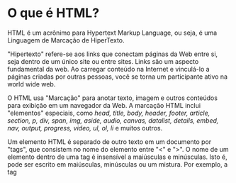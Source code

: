 # O que é HTML?

  HTML é um acrônimo para Hypertext Markup Language, ou seja, é uma Linguagem de Marcação de HiperTexto.<br>

  "Hipertexto" refere-se aos links que conectam páginas da Web entre si, seja dentro de um único site ou entre sites. 
  Links são um aspecto fundamental da web. Ao carregar conteúdo na Internet e vinculá-lo a páginas criadas por outras pessoas, 
  você se torna um participante ativo na world wide web.

  O HTML usa "Marcação" para anotar texto, imagem e outros conteúdos para exibição em um navegador da Web. A marcação HTML 
  inclui "elementos" especiais, como <i>head, title, body, header, footer, article, section, p, div, span, 
  img, aside, audio, canvas, datalist, details, embed, nav, output, progress, video, ul, ol, 
  li</i> e muitos outros.

  Um elemento HTML é separado de outro texto em um documento por "tags", que consistem no nome do elemento entre "<" e ">". 
  O nome de um elemento dentro de uma tag é insensível a maiúsculas e minúsculas. Isto é, pode ser escrito em maiúsculas, 
  minúsculas ou um mistura. Por exemplo, a tag <title> pode ser escrita como <Title>, <TITLE> ou de qualquer outra forma.

## Atributos
  
  Os atributos são informações extras que o usuário coloca dentro da tag para serem buscadas.
  
  Exemplos: ```<img src="imagem.png" alt="alguma imagem">```, ```<a href="google.com" title="Google"> link </a>```.

## Atributos Globais
  
  Os atributos globais tem a mesma definição dos atributos citados acima, porém são aplicados em todos os elementos.
  Os mais usados são: <i>class, data, hidden, id, style, tabindex e title</i>.
  
  Exemplos: ```<div class="atributo"> alguma coisa </div>```, ```<p style="color: red"> alguma coisa </p>```.
  
  Lembrando que quando uma classe é definida, a mesma pode ser modificada usando o CSS, que vamos ver a frente.
  
## Aninhamento
  
  O aninhamento nada mais é do que quebra de linhas entre as tags. Isso significa que quando algumas tags são utilizadas,
  ocorre uma quebra de linha a partir dela dependendo de seu aninhamento. Podemos usar como exempro a tag <i>p</i> e a 
  tag <i>a</i>.
  
  A tag <i>p</i> cria um parágrafo para os elementos inclusos dentro dela, ocorrendo uma quebra de linha em seu início e fim.
  Exemplo: ```<p> alguma coisa </p> ```.<br>
  
  Já na tag <i>a</i> não ocorre a quebra de linha.<br>
  Exemplo: ```Este é um <a href="link.com">link</a>```.
  
## Caracteres Reservados
  
  Os caracteres reservados são aqueles usados para construir estruturas na linguagem, como os sinais de maior e menos e aspas.
  
  E como faço para usar esses caracteres reservados em um texto? Existem alguns caracteres especiais que pode-se usar para 
  substituir os caracteres reservados, como ```&lt``` para ```<```, ```&gt``` para ```>```, ```&amp``` para ```&``` e 
  ```&quot``` para ```"```.
  
## Anatomia
  
  ```
  <!DOCTYPE html>
    <html lang="en">  /*Linguagem da página*/
      
      <head> /*Cabeçalho da página*/
        <meta charset="UTF-8"> /*Configuração de aceitação de caracteres*/
        <meta name="viewport" content="width=device-width, initial-scale=1.0"> /*Configuração de visibilidade de aparelhos*/
        <title>Document</title> /*Titulo na aba do navegador*/
      </head>
      
      <body> /*Corpo da página (O que aparecerá ao usuário)*/
         Document
      </body>
      
    </html>
  ```
  
## Semântica
  
  Um dos principais objetivos do HTML é estruturar um texto e lhe dar significadom para que ele seja melhor entendido. 
  Para isso, são usados elementos semânticos que serão detalhados abaixo.
  
### Cabeçalhos e parágrafos
  
  Nos cabeçalhos e parágrafos são usadas as tags <i>p</i> e <i>h</i>, sendo que a tag <i>h</i> pode variar de 1 a 6, e.g.
  <i>h1</i>, <i>h12</i>, <i>h3</i>, <i>h4</i>, etc. Esta tag é ordenada de forma hierárquica, i.e. a tag de número 1 
  sobrepõe sobre todas as outras tags, a tag de número 2 sobrepõe sobre todas as tags exceto a de número 1.
  
### Listas
  
  As listas podem ser ordenadas ou não ordenadas, separadas pelas tags <i>ol</i> e <i>ul</i> respectivamente. Mas suas 
  estruturas são as mesmas alterando somente a tag. Exemplos abaixo.
  
  #### Lista ordenada
  ```
  <ol>
    <li> a </li>
    <li> b </li>
    <li> c </li>
    <li> d </li>
  </ol>
  ```
  <b>Output:</b>
    
  <ol>
    <li> a </li>
    <li> b </li>
    <li> c </li>
    <li> d </li>
  </ol>
  
  
  #### Lista não-ordenada
  ```
  <ul>
    <li> a </li>
    <li> b </li>
    <li> c </li>
    <li> d </li>
  </ul>
  ```
  <b>Output:</b>
    
  <ul>
    <li> a </li>
    <li> b </li>
    <li> c </li>
    <li> d </li>
  </ul>
    
### Citações
    
  Para fazer citações podem ser usadas as tags <i>blockquote, cite</i> ou <i>q</i>. Exemplos abaixo.
  
  ```
  <blockquote cite="https://developer.mozilla.org/pt-BR/docs/Web/HTML/Element/blockquote">
    O <strong>Elemento HTML <code>&lt;blockquote&gt;</code></strong> (ou <em>HTML Block Quotation Element</em>)
    indica que um texto externo foi citado.
  </blockquote>
  
  <p>De acordo com <a href="https://developer.mozilla.org/pt-BR/docs/Web/HTML/Element/blockquote">
    <cite>página MDN blockquote</cite></a>:
  </p>
  
  <p>O elemento quote - <code>&lt;q&gt;</code> - é <q cite="https://developer.mozilla.org/pt-BR/docs/Web/HTML/Element/q">
    usado para citações curtas que não precisam de parágrafos ou quebras de linha.</q> -- 
    <a href="https://developer.mozilla.org/pt-BR/docs/Web/HTML/Element/q"><cite>MDN q page</cite></a>.</p>
  ```
  
  <b>Output:</b>
  
  <blockquote cite="https://developer.mozilla.org/pt-BR/docs/Web/HTML/Element/blockquote">
    O <strong>Elemento HTML <code>&lt;blockquote&gt;</code></strong> (ou <em>HTML Block Quotation Element</em>)
    indica que um texto externo foi citado.
  </blockquote>
  
  <p>De acordo com <a href="https://developer.mozilla.org/pt-BR/docs/Web/HTML/Element/blockquote">
    <cite>página MDN blockquote</cite></a>:
  </p>
  
  <p>O elemento quote - <code>&lt;q&gt;</code> - é <q cite="https://developer.mozilla.org/pt-BR/docs/Web/HTML/Element/q">
    usado para citações curtas que não precisam de parágrafos ou quebras de linha.</q> -- 
    <a href="https://developer.mozilla.org/pt-BR/docs/Web/HTML/Element/q"><cite>MDN q page</cite></a>.</p>
  
### Abreviações
  
  As tags de abreviações servem para mostrar ao usuário, quando ele movimentas o cursor sobre a abreviação, 
  o que as abreviações mostradas nas páginas significam. A tag mais usada para isso é a tag <i>abbr</i>. 
  Exemplos abaixo.
  
  ```
  <p>Usamos <abbr title="Hypertext Markup Language">HTML</abbr> para estruturar nossos documentos da web.</p>
  ```
  
### Detalhes de contato
  
  Serve para marcar detalhes de contato, i.e. detalhes sobre o autor da página ou coisa do tipo.
  Exemplos abaixo.
  
  ```
  <address>
    <p>
      Felipe Campos <br>
      <strong>Divinópolis, MG</strong>
    </p>
  </address>
  ```
  
### Representando códigos de computador
  
  Para representar códigos de computação, pode-se usar as tags <i>code</i> e <i>pre</i>. 
  Exemplos abaixo.
  
  ```
  <pre>
    <code>
      <p>Teste</p>
    </code>
  </pre>
  ```
  
### Elementos genéricos
  
  Nos elementos genéricos, possuímos duas tags. A tag <i>div</i> cumpre sua função trabalhando com blocos e a 
  tag <i>span</i> cumpre sua função trabalhando com linhas.
  Exemplos abaixo.
  
  ```
  <div>
    Texto
  </div>
  Qualquer
  ```
  ```
  <span>
    Texto
  </span>
  Qualquer
  ```
## Links
  
  O elemento âncora ou a tag <i>a</i>, é o elemento que faz a ligação em diversas páginas. <br>
  
  A anatomia da tag <i>a</i> é formada por atributos globais, de <i>download</i>, de <i>target</i> 
  (sendo '_self' para padrão ou '_blank' para bertura de nova guia) e pelo mais importante que é o <i>href</i>, 
  que indica para onde o usuário será redirecionado quando clicar no link.<br>
  
  Exemplos básicos:<br> 
  ```<a href="google.com" target="_blank"> Link do Google </a>```<br>
  ```<a href="mailto:fulano@teste.com.br">Email</a>```<br>
  ```<a href="tel:+5538999999999">Telefone</a>```<br>
  
  Exemplos com fragmentos:<br>
  ```<a href="#about">Sobre</a>```<br>
  ```<a href="#history">História</a>```<br>
  ```<a href="works">Trabalhos</a>```<br>
  
  Lembrando que nos fragmentos, as tags devem ser identficadas com o <i>id</i> referente ao <i>href</i>.
  
## Tabelas
  
  As tabelas serão usadas para fazer organização de dados e essa organização será feita utilizando as linhas e colunas
  da tabela, o que facilitará a visualização desses dados e ter uma boa acessibilidade do mesmo. O ponto negativo das 
  tabelas é o fato de serem pouco flexíveis e precisarem de uma estilização para melhor visualização.
  
### Tabela básica
  
  ```
<table>
  <caption>Pessoas por idade:</caption>
  
  <thead>
    <tr>
      <th>Nome</th>
      <th>Idade</th>
    </tr>
  </thead>
  
  <tbody>
    <tr>
      <td>Felipe</td>
      <td>19</td>
    </tr>

    <tr>
      <td>Fulano</td>
      <td>25</td>
    </tr> 
  </tbody>
  
  <tfoot>
    <tr>
      <td>Total: </td>
      <td>2 Pessoas</td>
    </tr>
  </tfoot>
</table>
  ```
  
  <strong>Output:</strong>
  
<table>
  <caption>Pessoas por idade:</caption>
  
  <thead>
    <tr>
      <th>Nome</th>
      <th>Idade</th>
    </tr>
  </thead>
  
  <tbody>
    <tr>
      <td>Felipe</td>
      <td>19</td>
    </tr>
    <tr>
      <td>Fulano</td>
      <td>25</td>
    </tr> 
  </tbody>
  
  <tfoot>
    <tr>
      <td>Total: </td>
      <td>2 Pessoas</td>
    </tr>
  </tfoot>
</table>
  
### Tabela complexa
  
  ```
  <table>
    <caption>Produzidos x vendidos por Loja</caption>

    <colgroup>
      <col>
      <col span="2" style="background-color: aqua">
      <col span="2" style="background-color: tomato">
    </colgroup>

    <thead>
      <tr>
        <th rowspan="2"></th>
        <th colspan="2" scope="colgroup">Loja 1</th>
        <th colspan="2" scope="colgroup">Loja 2</th>
      </tr>

      <tr>
        <th scope="col">Produzidos</th>
        <th scope="col">Vendidos</th>
        <th scope="col">Produzidos</th>
        <th scope="col">Vendidos</th>
      </tr>
    </thead>

    <tbody>
      <tr>
        <th scope="row">Produto 1</th>
        <td>50</td>
        <td>30</td>
        <td>20</td>
        <td>10</td>
      </tr>

      <tr>
        <th scope="row">Produto 2</th>
        <td>10</td>
        <td>10</td>
        <td>50</td>
        <td>20</td>
      </tr>
    </tbody>
  </table>
  ```
  
  <strong>Output:</strong>
  
<table>
  <caption>Produzidos x vendidos por Loja:</caption>
  <colgroup>
    <col>
    <col span="2" style="background-color: aqua">
    <col span="2" style="background-color: tomato">
  </colgroup>
  <thead>
    <tr>
      <th rowspan="2"></th>
      <th colspan="2" scope="colgroup">Loja 1</th>
      <th colspan="2" scope="colgroup">Loja 2</th>
    </tr>
    <tr>
      <th scope="col">Produzidos</th>
      <th scope="col">Vendidos</th>
      <th scope="col">Produzidos</th>
      <th scope="col">Vendidos</th>
    </tr>
  </thead>
  <tbody>
    <tr>
      <th scope="row">Produto 1</th>
      <td>50</td>
      <td>30</td>
      <td>20</td>
      <td>10</td>
    </tr>
    <tr>
      <th scope="row">Produto 2</th>
      <td>10</td>
      <td>10</td>
      <td>50</td>
      <td>20</td>
    </tr>
  </tbody>
</table>
  
## Cabeçalhos
  
  O cabeçalho é a parte que não é exibida no navegador, mas serve para configurar a página, como a alteração do título
  da página, link para ligar o CSS/Javascript ao arquivo HTML, idioma da página, entre outros.
  
### Tag <i>Meta</i>
  
  Codificação de caracteres especiais: ```<meta charset="UTF-8">```.<br>
  Portabilidade para dispositivos móveis: ```<meta name="viewport" content="width-device-width, initial-scale=1.0">```.<br>
  
### Favicon
  
  Link para ícones personalizados da página.
  
  Favicon básico: ```<link rel="icon" href="https://iconarchive.com/show/qetto-icons-by-ampeross/icon-developer-icon.html">```
  
### Meta <i>SEO</i> - Search Engine Optimization
  
  Autor: ```<meta name="author" content="Felipe Campos">```<br>
  Descrição: ```<meta name="description" content="Uma página qualquer">```<br>
  Robôs: ```<meta name="robots" content="follow, index">```
  
## Código exemplo HTML 
  
Disponibilizarei um código exemplo HTML de um site feito por mim em um bootcamp feito na <a href="https://rocketseat.com.br">Rocketseat</a> neste repositório de HTML.

# Formulários
  
## Form
  
  Elemento que definirá um formulário.

  <ul>
    <li>action: Para onde os dados do formulário irão (Se vazio enviará para a própria página).</li>
    <li>method: GET: Pega os dados e envia para o endereço de 'action'. <br>
                POST: Pega os dados e envia para o endereço de 'action' de modo mais sigiloso.</li>
  </ul>
   
```
    <form id="form1" action="" method="GET">
    <button>Enviar</button>
    </form>
```
  
## Fieldset 
  
  Serve para agrupar as informações/campos que tenham o mesmo propósito, com a finalidade de deixar o HTML 
  mais semântico e mais acessível.

  Atributos especiais:
  
  <ul>
    <li>disabled: desabilita todos os elementos internos, ou seja, não será enviado ao submeter o formulário.</li>
    <li>form: Faz referência a um formulário com o id inserido e não precisa estar dentro do formulário. 
      Linka o fieldset ao formulário indicado pelo id.</li>
    <li>name: Nome do grupo.</li>
  </ul>
    
  O fieldset sempre será acompanhado pela tag <legend>, que é o nome do agrupamento e é o primeiro elemento 
  dentro do fieldset.
  
```
<form action="">
  <fieldset form="form1" name="contact">
    <legend>Contato</legend>
    <label for="">Nome</label>
    <input type="text">
  </fieldset>
</form>
```
  
## Label
  
  Serve para associar e identificar uma ou mais tags de entrada de dados, aumentando a acessibilidade.

  Para fazer conexão entre o label e a tag de entrada de dados, feito via 'id' do 'input' e só funciona 
  com os elementos 'button', 'input', 'meter', 'output', 'progress', 'select' e 'textarea'.
  
```
 <label>
  Nome:
  <input type="text">
 </label>

 <label for="sobrenome">Sobrenome:</label>
 <input id="sobrenome" type="text">
```
  
## Button
  
  Representa um botão usado para enviar formulários e é estilizado pelo user agent.

  Atributos comuns:
  
  <ul>
    <li>type: submit, reset.</li>
    <li>autofocus: Foco da página para o botão.</li>
    <li>disabled: Desabilita o botão.</li>
    <li>form: Conecta o botão a algum formulário com o id inserido.</li>
  </ul>

```
<form action="">
  <input type="text" value="teste">

  <button type="submit">Enviar</button>
  <button type="reset">Limpar</button>
</form>

<button autofocus>Submit</button>
<button disabled>Desabilitado</button>
```

## Datalist
  
  Fornece ao usuário uma lista de valores como sugestão a uma tag <input>. O usuário pode selecionar um 
  dos valores ou colocar um valor diferente da sugestão.
  
```
  <input type="text" list="listaDeFrutas" placeholder="Escolha uma fruta">

  <datalist id="listaDeFrutas">
    <option>Maçã</option>
    <option>Banana</option>
    <option>Mamão</option>
  </datalist>

  <input type="color" list="listaDeCores">

  <datalist id="listaDeCores">
    <option>#ff0000</option>
    <option>#00ff00</option>
    <option>#0000ff</option>
  </datalist>
```
  
## Input
  
  Uma das tags mais usadas em formulários, aceita os mais diversos tipos de dados e
  possui um elevado número de combinações.
  
  Atributos:
  
  <ul>
    <li>type: text, date, number, email, file, password.</li>
    <li>name</li>
    <li>id</li>
    <li>autocomplete: utiliza cookies para autocompletar dados já usados, como email.</li>
    <li>autofocus: inicializa a página com foco na tag.</li>
    <li>disable: desabilita o campo.</li>
    <li>value: determina um valor de início.</li>
    <li>form: serve para linkar à algum formulário usando o id do formulário.</li>
    <li>placeholder: Mensagem de fundo antes de inserir alguma coisa no campo.</li>
  </ul>
  
  Exemplos:
  ```
  <input type="text" />
  <input type="date" />
  <input type="number" />
  <input type="email" />
  <input type="file" />
  <input type="password" title="Mínimo 4, máximo 12 caracteres" minlength="4" maxlength="12" size="12"/>

  <label for="email">Email:</label>
  <input id="email" type="email" placeholder="Digite seu email aqui" />
  ```
  
  ## Formulário de exemplo
  
  Para acessar o formulário de exemplo usando apenas HTML5, clique <a href="https://github.com/fco3lho/front-end-developer-roadmap/blob/main/HTML/formExample.html">aqui</a>.
  
  
  
  
  
  
